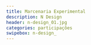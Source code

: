 ```yaml
---
title: Marcenaria Experimental
description: N Design
header: n-design_01.jpg
categories: participações
swipebox: n-design_
---
```

